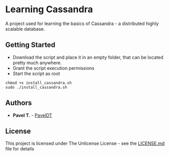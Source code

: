 # Learning Cassandra

A project used for learning the basics of Cassandra - a distributed highly scalable database.

## Getting Started

- Download the script and place it in an empty folder, that can be located pretty much anywhere.
- Grant the script execution permissions
- Start the script as root

```
chmod +x install_cassandra.sh
sudo ./install_cassandra.sh
```


## Authors

* **Pavel T.** - [PavelDT](https://github.com/PavelDT)


## License

This project is licensed under The Unlicense License - see the [LICENSE.md](LICENSE.md) file for details